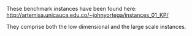 These benchmark instances have been found here: 
http://artemisa.unicauca.edu.co/~johnyortega/instances_01_KP/

They comprise both the low dimensional and the large scale instances.